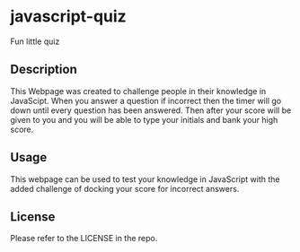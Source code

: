 # javascript-quiz
Fun little quiz

## Description

This Webpage was created to challenge people in their knowledge in JavaScipt. When you answer a question if incorrect then the timer will go down until every question has been answered. Then after your score will be given to you and you will be able to type your initials and bank your high score.

## Usage

This webpage can be used to test your knowledge in JavaScript with the added challenge of docking your score for incorrect answers.

## License

Please refer to the LICENSE in the repo.

